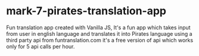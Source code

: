 # mark-7-pirates-translation-app

Fun translation app created with Vanilla JS, It's a fun app which takes input from user in english language and translates it into 
Pirates language using a third party api from funtranslation.com it's a free version of api which works only for 5 api calls per hour.
